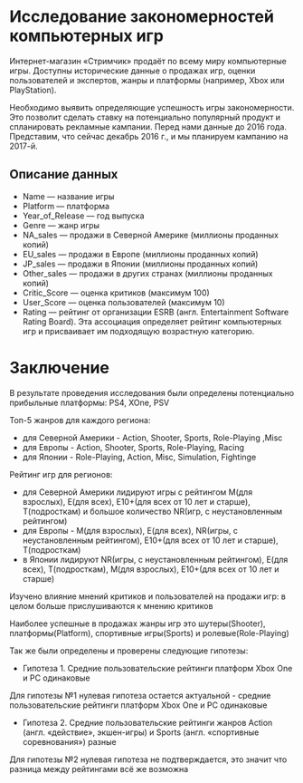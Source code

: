 # Исследование закономерностей компьютерных игр

Интернет-магазин «Стримчик» продаёт по всему миру компьютерные игры. Доступны исторические данные о продажах игр, оценки пользователей и экспертов, жанры и платформы (например, Xbox или PlayStation).

Необходимо выявить определяющие успешность игры закономерности. Это позволит сделать ставку на потенциально популярный продукт и спланировать рекламные кампании. Перед нами данные до 2016 года. Представим, что сейчас декабрь 2016 г., и мы планируем кампанию на 2017-й.

## Описание данных

 - Name — название игры
 - Platform — платформа
 - Year_of_Release — год выпуска
 - Genre — жанр игры
 - NA_sales — продажи в Северной Америке (миллионы проданных копий)
 - EU_sales — продажи в Европе (миллионы проданных копий)
 - JP_sales — продажи в Японии (миллионы проданных копий)
 - Other_sales — продажи в других странах (миллионы проданных копий)
 - Critic_Score — оценка критиков (максимум 100)
 - User_Score — оценка пользователей (максимум 10)
 - Rating — рейтинг от организации ESRB (англ. Entertainment Software Rating Board). Эта ассоциация определяет рейтинг компьютерных игр и присваивает им подходящую возрастную категорию.

# Заключение

В результате проведения исследования были определены потенциально прибыльные платформы: PS4, XOne, PSV


Топ-5 жанров для каждого региона:
- для Северной Америки - Action, Shooter, Sports, Role-Playing ,Misc
- для Европы - Action, Shooter, Sports, Role-Playing, Racing
- для Японии - Role-Playing, Action, Misc, Simulation, Fightinge


Рейтинг игр для регионов:
 - для Северной Америки лидируют игры с рейтингом М(для взрослых), Е(для всех), Е10+(для всех от 10 лет и старше), Т(подросткам) и большое количество NR(игр, с неустановленным рейтингом)
  - для Европы - М(для взрослых), Е(для всех), NR(игры, с неустановленным рейтингом), Е10+(для всех от 10 лет и старше), Т(подросткам) 
  - в Японии лидируют NR(игры, с неустановленным рейтингом), Е(для всех), Т(подросткам), М(для взрослых), Е10+(для всех от 10 лет и старше)


Изучено влияние мнений критиков и пользователей на продажи игр: в целом больше прислушиваются к мнению критиков


Наиболее успешные в продажах жанры игр это шутеры(Shooter), платформы(Platform), спортивные игры(Sports) и ролевые(Role-Playing)
  
  

Так же были определены и проверены следующие гипотезы:
 - Гипотеза 1. Средние пользовательские рейтинги платформ Xbox One и PC одинаковые
 
Для гипотезы №1 нулевая гипотеза остается актуальной - средние пользовательские рейтинги платформ Xbox One и PC одинаковые
  - Гипотеза 2. Средние пользовательские рейтинги жанров Action (англ. «действие», экшен-игры) и Sports (англ. «спортивные соревнования») разные
  
Для гипотезы №2 нулевая гипотеза не подтверждается, это значит что разница между рейтингами всё же возможна

